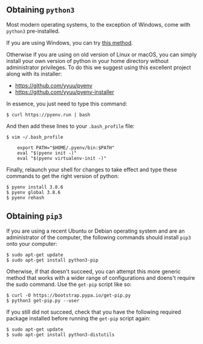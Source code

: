 ## Obtaining `python3`

Most modern operating systems, to the exception of Windows, come with `python3` pre-installed.

If you are using Windows, you can try [this method](https://lmgtfy.com/?q=install+python3+on+windows).

Otherwise if you are using on old version of Linux or macOS, you can simply install your own version of python in your home directory without administrator privileges. To do this we suggest using this excellent project along with its installer:

* https://github.com/yyuu/pyenv
* https://github.com/yyuu/pyenv-installer

In essence, you just need to type this command:

    $ curl https://pyenv.run | bash

And then add these lines to your ``.bash_profile`` file:

    $ vim ~/.bash_profile

        export PATH="$HOME/.pyenv/bin:$PATH"
        eval "$(pyenv init -)"
        eval "$(pyenv virtualenv-init -)"

Finally, relaunch your shell for changes to take effect and type these commands to get the right version of python:

    $ pyenv install 3.8.6
    $ pyenv global 3.8.6
    $ pyenv rehash

## Obtaining `pip3`

If you are using a recent Ubuntu or Debian operating system and are an administrator of the computer, the following commands should install `pip3` onto your computer:

    $ sudo apt-get update
    $ sudo apt-get install python3-pip

Otherwise, if that doesn't succeed, you can attempt this more generic method that works with a wider range of configurations and doens't require the sudo command. Use the `get-pip` script like so:

    $ curl -O https://bootstrap.pypa.io/get-pip.py
    $ python3 get-pip.py --user

If you still did not succeed, check that you have the following required package installed before running the `get-pip` script again:

    $ sudo apt-get update
    $ sudo apt-get install python3-distutils
